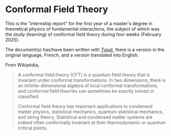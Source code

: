 # Conformal Field Theory
This is the "internship report" for the first year of a master's degree in theoretical physics of fundamental interactions, the subject of which was the study (learning) of conformal field theory during four weeks (February 2025).

The document(s) has/have been written with [Typst](https://typst.app/), there is a version in the original language, French, and a version translated into English.

From Wikipédia,

> A conformal field theory (CFT) is a quantum field theory that is invariant under conformal transformations. In two dimensions, there is an infinite-dimensional algebra of local conformal transformations, and conformal field theories can sometimes be exactly solved or classified.
> 
> Conformal field theory has important applications to condensed matter physics, statistical mechanics, quantum statistical mechanics, and string theory. Statistical and condensed matter systems are indeed often conformally invariant at their thermodynamic or quantum critical points.


